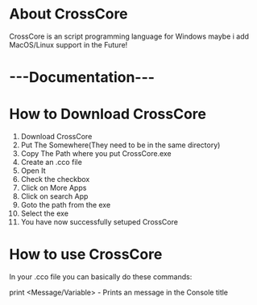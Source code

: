 # About CrossCore
CrossCore is an script programming language for Windows maybe i add MacOS/Linux support in the Future!

# ---Documentation---
# How to Download CrossCore

1. Download CrossCore
2. Put The Somewhere(They need to be in the same directory)
3. Copy The Path where you put CrossCore.exe
4. Create an .cco file
5. Open It
6. Check the checkbox
7. Click on More Apps
8. Click on search App
9. Goto the path from the exe
10. Select the exe
11. You have now successfully setuped CrossCore

# How to use CrossCore

In your .cco file you can basically do these commands:

print <Message/Variable> - Prints an message in the Console
title <Title> - Sets the console Title
::WaitForUserKeyPress - Waits until the user presses a key(WARNING: Always put this at the end of your script!)
Varibles:
$<VarName> - Creates an variable
_<VarName> <Value> - Sets an variable value
